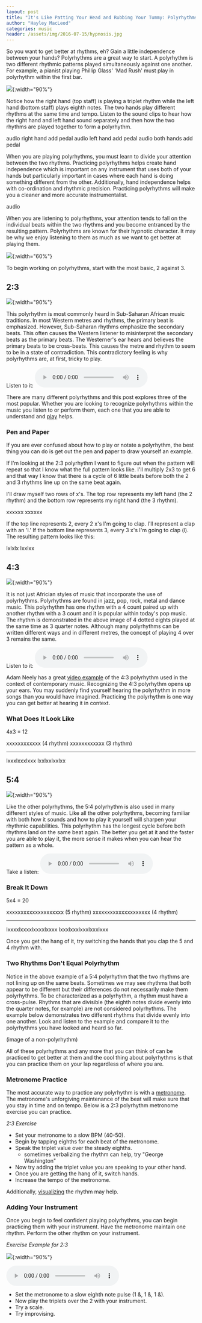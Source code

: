 ```yaml
---
layout: post
title: "It's Like Patting Your Head and Rubbing Your Tummy: Polyrhythms"
author: "Hayley MacLeod"
categories: music
header: /assets/img/2016-07-15/hypnosis.jpg
---
```


So you want to get better at rhythms, eh? Gain a little independence between your hands? Polyrhythms are a great way to start. A polyrhythm is two different rhythmic patterns played simultaneously against one another. For example, a pianist playing Phillip Glass' 'Mad Rush' must play in polyrhythm within the first bar.  

![](/assets/img/2016-07-15/glasspolyrhythm.png){:width="90%"}

Notice how the right hand (top staff) is playing a triplet rhythm while the left hand (bottom staff) plays eighth notes. The two hands play different rhythms at the same time and tempo. Listen to the sound clips to hear how the right hand and left hand sound separately and then how the two rhythms are played together to form a polyrhythm.

audio right hand add pedal
audio left hand add pedal
audio both hands add pedal

When you are playing polyrhythms, you must learn to divide your attention between the two rhythms. Practicing polyrhythms helps create hand independence which is important on any instrument that uses both of your hands but particularly important in cases where each hand is doing something different from the other. Additionally, hand independence helps with co-ordination and rhythmic precision. Practicing polyrhythms will make you a cleaner and more accurate instrumentalist.

audio

When you are listening to polyrhythms, your attention tends to fall on the individual beats within the two rhythms and you become entranced by the resulting pattern. Polyrhythms are known for their hypnotic character. It may be why we enjoy listening to them as much as we want to get better at playing them.

![](/assets/img/2016-07-15/cymbal.jpg){:width="60%"}

To begin working on polyrhythms, start with the most basic, 2 against 3.

## 2:3

![](/assets/img/2016-07-15/2_3staff.png){:width="90%"}

This polyrhythm is most commonly heard in Sub-Saharan African music traditions. In most Western metres and rhythms, the primary beat is emphasized. However, Sub-Saharan rhythms emphasize the secondary beats. This often causes the Western listener to misinterpret the secondary beats as the primary beats. The Westerner's ear hears and believes the primary beats to be cross-beats. This causes the metre and rhythm to seem to be in a state of contradiction. This contradictory feeling is why polyrhythms are, at first, tricky to play.

Listen to it: ![](/assets/sound/2016-07-15/2_3.wav)

There are many different polyrhythms and this post explores three of the most popular. Whether you are looking to recognize polyrhythms within the music you listen to or perform them, each one that you are able to understand and [play](http://youtu.be/qimueSJyAhY) helps.

### Pen and Paper

If you are ever confused about how to play or notate a polyrhythm, the best thing you can do is get out the pen and paper to draw yourself an example.

If I'm looking at the 2:3 polyrhythm I want to figure out when the pattern will repeat so that I know what the full pattern looks like. I'll multiply 2x3 to get 6 and that way I know that there is a cycle of 6 little beats before both the 2 and 3 rhythms line up on the same beat again.

I'll draw myself two rows of x's. The top row represents my left hand (the 2 rhythm) and the bottom row represents my right hand (the 3 rhythm).

xxxxxx
xxxxxx

If the top line represents 2, every 2 x's I'm going to clap. I'll represent a clap with an 'l.'
If the bottom line represents 3, every 3 x's I'm going to clap (l). The resulting pattern looks like this:

lxlxlx
lxxlxx

## 4:3

![](/assets/img/2016-07-15/4_3staff.png){:width="90%"}

It is not just Africian styles of music that incorporate the use of polyrhythms. Polyrhythms are found in jazz, pop, rock, metal and dance music. This polyrhythm has one rhythm with a 4 count paired up with another rhythm with a 3 count and it is popular within today's pop music. The rhythm is demonstrated in the above image of 4 dotted eights played at the same time as 3 quarter notes. Although many polyrhythms can be written different ways and in different metres, the concept of playing 4 over 3 remains the same.  

Listen to it: ![](/assets/sound/2016-07-15/3_4.wav)

Adam Neely has a great [video example](https://www.youtube.com/watch?v=CtZ74JdxCt0) of the 4:3 polyrhythm used in the context of contemporary music. Recognizing the 4:3 polyrhythm opens up your ears. You may suddenly find yourself hearing the polyrhythm in more songs than you would have imagined. Practicing the polyrhythm is one way you can get better at hearing it in context.

### What Does It Look Like

4x3 = 12

xxxxxxxxxxxx (4 rhythm)
xxxxxxxxxxxx (3 rhythm)
_________________________

lxxxlxxxlxxx
lxxlxxlxxlxx

## 5:4

![](/assets/img/2016-07-15/5_4staff.png){:width="90%"}

Like the other polyrhythms, the 5:4 polyrhythm is also used in many different styles of music. Like all the other polyrhythms, becoming familiar with both how it sounds and how to play it yourself will sharpen your rhythmic capabilities. This polyrhythm has the longest cycle before both rhythms land on the same beat again. The better you get at it and the faster you are able to play it, the more sense it makes when you can hear the pattern as a whole.

Take a listen: ![](/assets/sound/2016-07-15/5_4.wav)

### Break It Down

5x4 = 20

xxxxxxxxxxxxxxxxxxxx (5 rhythm)
xxxxxxxxxxxxxxxxxxxx (4 rhythm)

__________________________________

lxxxxlxxxxlxxxxlxxxx
lxxxlxxxlxxxlxxxlxxx

Once you get the hang of it, try switching the hands that you clap the 5 and 4 rhythm with.

### Two Rhythms Don't Equal Polyrhythm

Notice in the above example of a 5:4 polyrhythm that the two rhythms are not lining up on the same beats. Sometimes we may see rhythms that both appear to be different but their differences do not necessarily make them polyrhythms. To be characterized as a polyrhythm, a rhythm must have a cross-pulse. Rhythms that are divisible (the eighth notes divide evenly into the quarter notes, for example) are not considered polyrhythms. The example below demonstrates two different rhythms that divide evenly into one another. Look and listen to the example and compare it to the polyrhythms you have looked and heard so far.

(image of a non-polyrhythm)

All of these polyrhythms and any more that you can think of can be practiced to get better at them and the cool thing about polyrhythms is that you can practice them on your lap regardless of where you are.


### Metronome Practice

The most accurate way to practice any polyrhythm is with a [metronome](https://pitchplay.io). The metronome's unforgiving maintenance of the beat will make sure that you stay in time and on tempo. Below is a 2:3 polyrhythm metronome exercise you can practice.

*2:3 Exercise*

- Set your metronome to a slow BPM (40-50).
- Begin by tapping eighths for each beat of the metronome.
- Speak the triplet value over the steady eighths.
  - sometimes verbalizing the rhythm can help, try "George Washington"
- Now try adding the triplet value you are speaking to your other hand.
- Once you are getting the hang of it, switch hands.
- Increase the tempo of the metronome.

Additionally, [visualizing](https://www.youtube.com/watch?v=A8tKbd91kFA) the rhythm may help.

### Adding Your Instrument

Once you begin to feel confident playing polyrhythms, you can begin practicing them with your instrument. Have the metronome maintain one rhythm. Perform the other rhythm on your instrument.

*Exercise Example for 2:3*

![](/assets/img/2016-07-15/instrument.png){:width="90%"}

![](/assets/sound/2016-07-15/instrument.wav)

- Set the metronome to a slow eighth note pulse (1 &, 1 &, 1 &).
- Now play the triplets over the 2 with your instrument.
- Try a scale.
- Try improvising.
